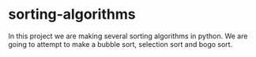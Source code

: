 # sorting-algorithms
In this project we are making several sorting algorithms in python.
We are going to attempt to make a bubble sort, selection sort and bogo sort.
